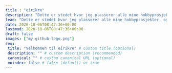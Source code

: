 ```yaml
---
title : "eirikre"
description: "Dette er stedet hvor jeg plasserer alle mine hobbyprosjekter, og alt annet jeg finner interessant eller fascinerende."
lead: "Dette er stedet hvor jeg plasserer alle mine hobbyprosjekter, og alt annet jeg finner interessant eller fascinerende."
date: 2020-10-06T08:47:36+00:00
lastmod: 2020-10-06T08:47:36+00:00
draft: false
images: ["my-github-logo.png"]
seo:
 title: "Velkommen til eirikre" # custom title (optional)
 description: "" # custom description (recommended)
 canonical: "" # custom canonical URL (optional)
 noindex: false # false (default) or true
---
```

